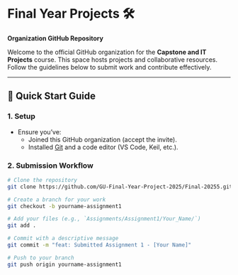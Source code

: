 # Final Year Projects 🛠️  
**Organization GitHub Repository**  

Welcome to the official GitHub organization for the **Capstone and IT Projects** course. This space hosts projects and collaborative resources. Follow the guidelines below to submit work and contribute effectively.  

---

## 📌 **Quick Start Guide**  

### 1. **Setup**  
- Ensure you’ve:  
  - Joined this GitHub organization (accept the invite).  
  - Installed [Git](https://git-scm.com/downloads) and a code editor (VS Code, Keil, etc.).  

### 2. **Submission Workflow**  
```bash
# Clone the repository 
git clone https://github.com/GU-Final-Year-Project-2025/Final-20255.git  

# Create a branch for your work  
git checkout -b yourname-assignment1  

# Add your files (e.g., `Assignments/Assignment1/Your_Name/`)  
git add .  

# Commit with a descriptive message  
git commit -m "feat: Submitted Assignment 1 - [Your Name]"  

# Push to your branch  
git push origin yourname-assignment1  
